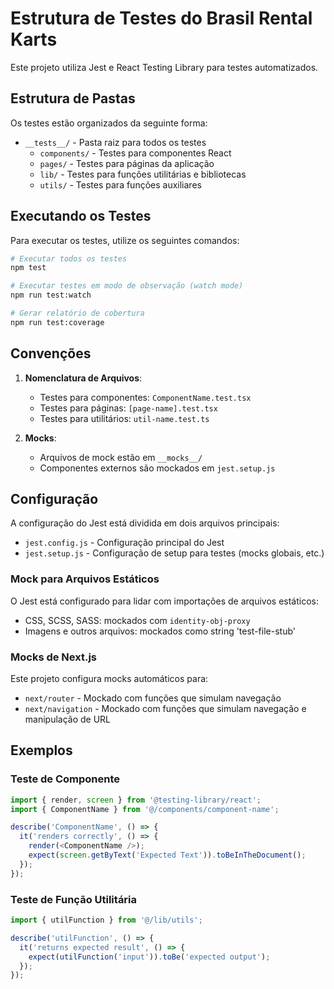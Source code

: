 # Estrutura de Testes do Brasil Rental Karts

Este projeto utiliza Jest e React Testing Library para testes automatizados.

## Estrutura de Pastas

Os testes estão organizados da seguinte forma:

- `__tests__/` - Pasta raiz para todos os testes
  - `components/` - Testes para componentes React
  - `pages/` - Testes para páginas da aplicação
  - `lib/` - Testes para funções utilitárias e bibliotecas
  - `utils/` - Testes para funções auxiliares

## Executando os Testes

Para executar os testes, utilize os seguintes comandos:

```bash
# Executar todos os testes
npm test

# Executar testes em modo de observação (watch mode)
npm run test:watch

# Gerar relatório de cobertura
npm run test:coverage
```

## Convenções

1. **Nomenclatura de Arquivos**:
   - Testes para componentes: `ComponentName.test.tsx`
   - Testes para páginas: `[page-name].test.tsx`
   - Testes para utilitários: `util-name.test.ts`

2. **Mocks**:
   - Arquivos de mock estão em `__mocks__/`
   - Componentes externos são mockados em `jest.setup.js`

## Configuração

A configuração do Jest está dividida em dois arquivos principais:

- `jest.config.js` - Configuração principal do Jest
- `jest.setup.js` - Configuração de setup para testes (mocks globais, etc.)

### Mock para Arquivos Estáticos

O Jest está configurado para lidar com importações de arquivos estáticos:

- CSS, SCSS, SASS: mockados com `identity-obj-proxy`
- Imagens e outros arquivos: mockados como string 'test-file-stub'

### Mocks de Next.js

Este projeto configura mocks automáticos para:

- `next/router` - Mockado com funções que simulam navegação
- `next/navigation` - Mockado com funções que simulam navegação e manipulação de URL

## Exemplos

### Teste de Componente

```typescript
import { render, screen } from '@testing-library/react';
import { ComponentName } from '@/components/component-name';

describe('ComponentName', () => {
  it('renders correctly', () => {
    render(<ComponentName />);
    expect(screen.getByText('Expected Text')).toBeInTheDocument();
  });
});
```

### Teste de Função Utilitária

```typescript
import { utilFunction } from '@/lib/utils';

describe('utilFunction', () => {
  it('returns expected result', () => {
    expect(utilFunction('input')).toBe('expected output');
  });
}); 